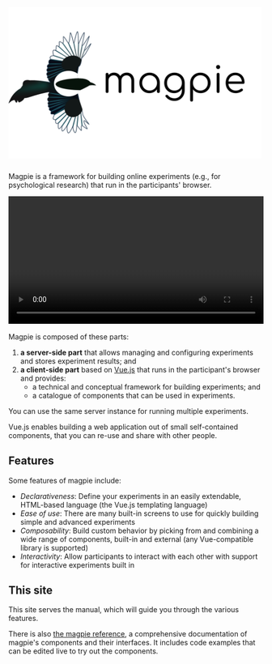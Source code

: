 # <img src="assets/logo_text.png" width="500" alt="magpie" />

Magpie is a framework for building online experiments (e.g., for psychological research) that run in the participants' browser.

<video src="/images/getting_started/intro.webm" style="width: 100%" controls></video>

Magpie is composed of these parts:

 1. **a server-side part** that allows managing and configuring experiments and stores experiment results; and
 2. **a client-side part** based on [Vue.js](https://vuejs.org/) that runs in the participant's browser and provides:
     * a technical and conceptual framework for building experiments; and
     * a catalogue of components that can be used in experiments.
   
You can use the same server instance for running multiple experiments.

Vue.js enables building a web application out of small self-contained components, that you can re-use and share with other people.

## Features
Some features of magpie include:

 * *Declarativeness*: Define your experiments in an easily extendable, HTML-based language (the Vue.js templating language)
 * *Ease of use*: There are many built-in screens to use for quickly building simple and advanced experiments
 * *Composability*: Build custom behavior by picking from and combining a wide range of components, built-in and external (any Vue-compatible library is supported)
 * *Interactivity*: Allow participants to interact with each other with support for interactive experiments built in

## This site
This site serves the manual, which will guide you through the various features.

There is also [the magpie reference](https://magpie-reference.netlify.app/), a comprehensive documentation
of magpie's components and their interfaces. It includes code examples that can be edited live to try out the components.
